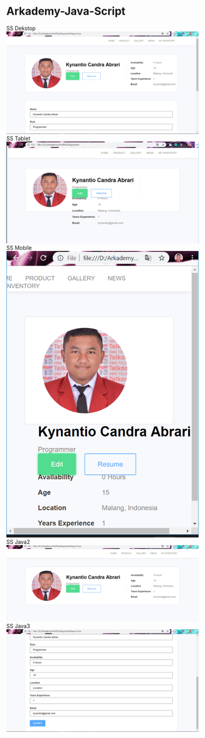 # Arkademy-Java-Script

SS Dekstop
![alt text](https://github.com/Kynantio/Arkademy-Java-Script/blob/master/SSDekstop.PNG)
SS Tablet
![alt text](https://github.com/Kynantio/Arkademy-Java-Script/blob/master/SSTablet.PNG)
SS Mobile
![alt text](https://github.com/Kynantio/Arkademy-Java-Script/blob/master/SSMobile.PNG)
SS Java2
![alt text](https://github.com/Kynantio/Arkademy-Java-Script/blob/master/SSJavaScript2.PNG)
SS Java3
![alt text](https://github.com/Kynantio/Arkademy-Java-Script/blob/master/SSJavaScript3.PNG)
